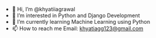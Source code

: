 - 👋 Hi, I’m @khyatiiagrawal
- 👀 I’m interested in Python and Django Development
- 🌱 I’m currently learning Machine Learning using Python
- 📫 How to reach me Email: khyatiagg123@gmail.com 

<!---
khyatiiagrawal/khyatiiagrawal is a ✨ special ✨ repository because its `README.md` (this file) appears on your GitHub profile.
You can click the Preview link to take a look at your changes.
--->

